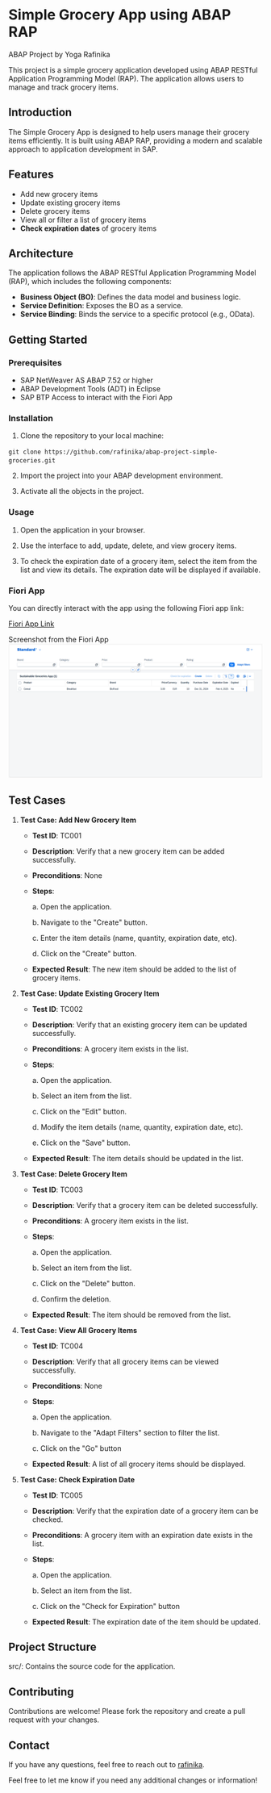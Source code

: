# Simple Grocery App using ABAP RAP
ABAP Project by Yoga Rafinika

This project is a simple grocery application developed using ABAP RESTful Application Programming Model (RAP). The application allows users to manage and track grocery items.

## Introduction
The Simple Grocery App is designed to help users manage their grocery items efficiently. It is built using ABAP RAP, providing a modern and scalable approach to application development in SAP.

## Features

- Add new grocery items
- Update existing grocery items
- Delete grocery items
- View all or filter a list of grocery items
- **Check expiration dates** of grocery items

## Architecture
The application follows the ABAP RESTful Application Programming Model (RAP), which includes the following components:

- **Business Object (BO)**: Defines the data model and business logic.
- **Service Definition**: Exposes the BO as a service.
- **Service Binding**: Binds the service to a specific protocol (e.g., OData).

## Getting Started

### Prerequisites

- SAP NetWeaver AS ABAP 7.52 or higher
- ABAP Development Tools (ADT) in Eclipse
- SAP BTP Access to interact with the Fiori App

### Installation

1. Clone the repository to your local machine:

`git clone https://github.com/rafinika/abap-project-simple-groceries.git`

2. Import the project into your ABAP development environment.

3. Activate all the objects in the project.

### Usage
1. Open the application in your browser.

2. Use the interface to add, update, delete, and view grocery items.

3. To check the expiration date of a grocery item, select the item from the list and view its details. The expiration date will be displayed if available.

### Fiori App
You can directly interact with the app using the following Fiori app link:

[Fiori App Link](https://23bf02f0-9d4d-4fe7-ae57-cab54ffafb1e.abap-web.us10.hana.ondemand.com/sap/bc/adt/businessservices/odatav4/feap/C%C2%87u%C2%84C%C2%83%C2%84%C2%89C%C2%83xu%C2%88uHC%C2%87u%C2%84C%C2%8E%C2%8D%C2%86s%C2%89%7Ds%7B%C2%86%C2%83wy%C2%86%C2%8Ds%C2%83HC%C2%87%C2%86%C2%8AxC%C2%87u%C2%84C%C2%8E%C2%8D%C2%86s%C2%89%7Ds%7B%C2%86%C2%83wy%C2%86%C2%8Ds%C2%83HCDDDEC77nmfsWs%5BfcWYfm777777nmfsi%5Ds%5BfcWYfmscH77DDDE77nmfsi%5Ds%5BfcWYfmscH/index.html?sap-ui-xx-viewCache=false&sap-ui-language=EN&sap-client=100 "Simple Grocery App")

Screenshot from the Fiori App
![Screenshot Grocery App](/ss-grocery-app.png "Grocery App")
## Test Cases
1. **Test Case: Add New Grocery Item**

    - **Test ID**: TC001
    - **Description**: Verify that a new grocery item can be added successfully.
    - **Preconditions**: None
    - **Steps**:

      a. Open the application.

      b. Navigate to the "Create" button.

      c. Enter the item details (name, quantity, expiration date, etc).

      d. Click on the "Create" button.

    - **Expected Result**: The new item should be added to the list of grocery items.

2. **Test Case: Update Existing Grocery Item**

    - **Test ID**: TC002
    - **Description**: Verify that an existing grocery item can be updated successfully.
    - **Preconditions**: A grocery item exists in the list.
    - **Steps**:

      a. Open the application.

      b. Select an item from the list.

      c. Click on the "Edit" button.

      d. Modify the item details (name, quantity, expiration date, etc).

      e. Click on the "Save" button.
  
    - **Expected Result**: The item details should be updated in the list.
  
3. **Test Case: Delete Grocery Item**

    - **Test ID**: TC003
    - **Description**: Verify that a grocery item can be deleted successfully.
    - **Preconditions**: A grocery item exists in the list.
    - **Steps**:

      a. Open the application.

      b. Select an item from the list.

      c. Click on the "Delete" button.

      d. Confirm the deletion.
    
    - **Expected Result**: The item should be removed from the list.

4. **Test Case: View All Grocery Items**

    - **Test ID**: TC004
    - **Description**: Verify that all grocery items can be viewed successfully.
    - **Preconditions**: None
    - **Steps**:

      a. Open the application.

      b. Navigate to the "Adapt Filters" section to filter the list.

      c. Click on the "Go" button

    - **Expected Result**: A list of all grocery items should be displayed.
      
5. **Test Case: Check Expiration Date**

    - **Test ID**: TC005
    - **Description**: Verify that the expiration date of a grocery item can be checked.
    - **Preconditions**: A grocery item with an expiration date exists in the list.
    - **Steps**:

      a. Open the application.

      b. Select an item from the list.

      c. Click on the "Check for Expiration" button
      
    - **Expected Result**: The expiration date of the item should be updated.

## Project Structure
src/: Contains the source code for the application.

## Contributing
Contributions are welcome! Please fork the repository and create a pull request with your changes.

## Contact
If you have any questions, feel free to reach out to [rafinika](https://github.com/rafinika "ABAP Developer").

Feel free to let me know if you need any additional changes or information!
